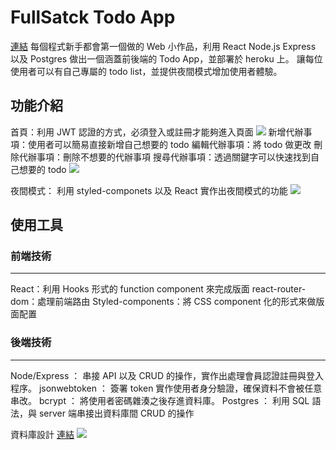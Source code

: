 # FullSatck Todo App
[連結](https://fullstack-todoapp-pern.herokuapp.com/)
每個程式新手都會第一個做的 Web 小作品，利用 React Node.js Express 以及 Postgres 做出一個涵蓋前後端的 Todo App，並部署於 heroku 上。
讓每位使用者可以有自己專屬的 todo list，並提供夜間模式增加使用者體驗。

## 功能介紹
首頁：利用 JWT 認證的方式，必須登入或註冊才能夠進入頁面
![](https://i.imgur.com/M1hrvaL.png)
新增代辦事項：使用者可以簡易直接新增自己想要的 todo
編輯代辦事項：將 todo 做更改
刪除代辦事項：刪除不想要的代辦事項
搜尋代辦事項：透過關鍵字可以快速找到自己想要的 todo
![](https://i.imgur.com/5wazHt2.gif)

夜間模式： 利用 styled-componets 以及 React 實作出夜間模式的功能
![](https://i.imgur.com/4t2bsLT.gif)

## 使用工具
### 前端技術
----
React：利用 Hooks 形式的 function component 來完成版面
react-router-dom：處理前端路由
Styled-components：將 CSS component 化的形式來做版面配置

### 後端技術
------
Node/Express ： 串接 API 以及 CRUD 的操作，實作出處理會員認證註冊與登入程序。
jsonwebtoken ： 簽署 token 實作使用者身分驗證，確保資料不會被任意串改。
bcrypt ： 將使用者密碼雜湊之後存進資料庫。
Postgres ： 利用 SQL 語法，與 server 端串接出資料庫間 CRUD 的操作

資料庫設計
[連結](https://dbdiagram.io/d/612664e56dc2bb6073bb3d91)
![](https://i.imgur.com/fJHkDlu.png)
